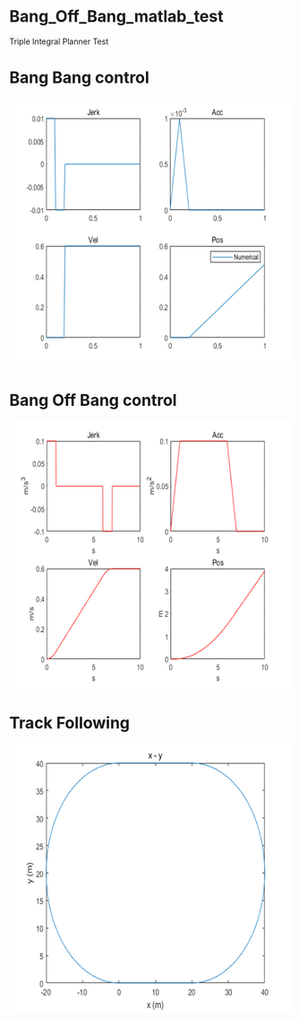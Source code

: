 # Bang_Off_Bang_matlab_test

Triple Integral Planner Test

# Bang Bang control
<img src="Bang_Bang.png" width="680" height="480" />

# Bang Off Bang control
<img src="Bang_off_Bang.png" width="680" height="480" />

# Track Following
<img src="Track.png" width="680" height="480" />
